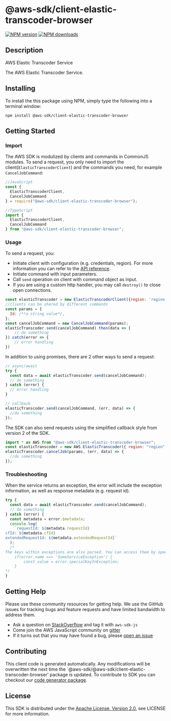 # @aws-sdk/client-elastic-transcoder-browser

[![NPM version](https://img.shields.io/npm/v/@aws-sdk/client-elastic-transcoder-browser/preview.svg)](https://www.npmjs.com/package/@aws-sdk/client-elastic-transcoder-browser)
[![NPM downloads](https://img.shields.io/npm/dm/@aws-sdk/client-elastic-transcoder-browser.svg)](https://www.npmjs.com/package/@aws-sdk/client-elastic-transcoder-browser)

## Description

<fullname>AWS Elastic Transcoder Service</fullname> <p>The AWS Elastic Transcoder Service.</p>

## Installing

To install the this package using NPM, simply type the following into a terminal window:

```
npm install @aws-sdk/client-elastic-transcoder-browser
```

## Getting Started

### Import

The AWS SDK is modulized by clients and commands in CommonJS modules. To send a request, you only need to import the client(`ElasticTranscoderClient`) and the commands you need, for example `CancelJobCommand`:

```javascript
//JavaScript
const {
  ElasticTranscoderClient,
  CancelJobCommand
} = require("@aws-sdk/client-elastic-transcoder-browser");
```

```javascript
//TypeScript
import {
  ElasticTranscoderClient,
  CancelJobCommand
} from "@aws-sdk/client-elastic-transcoder-browser";
```

### Usage

To send a request, you:

- Initiate client with configuration (e.g. credentials, region). For more information you can refer to the [API reference][].
- Initiate command with input parameters.
- Call `send` operation on client with command object as input.
- If you are using a custom http handler, you may call `destroy()` to close open connections.

```javascript
const elasticTranscoder = new ElasticTranscoderClient({region: 'region'});
//clients can be shared by different commands
const params = {
  Id: /**a string value*/,
};
const cancelJobCommand = new CancelJobCommand(params);
elasticTranscoder.send(cancelJobCommand).then(data => {
    // do something
}).catch(error => {
    // error handling
})
```

In addition to using promises, there are 2 other ways to send a request:

```javascript
// async/await
try {
  const data = await elasticTranscoder.send(cancelJobCommand);
  // do something
} catch (error) {
  // error handling
}
```

```javascript
// callback
elasticTranscoder.send(cancelJobCommand, (err, data) => {
  //do something
});
```

The SDK can also send requests using the simplified callback style from version 2 of the SDK.

```javascript
import * as AWS from "@aws-sdk/client-elastic-transcoder-browser";
const elasticTranscoder = new AWS.ElasticTranscoder({ region: "region" });
elasticTranscoder.cancelJob(params, (err, data) => {
  //do something
});
```

### Troubleshooting

When the service returns an exception, the error will include the exception information, as well as response metadata (e.g. request id).

```javascript
try {
  const data = await elasticTranscoder.send(cancelJobCommand);
  // do something
} catch (error) {
  const metadata = error.$metadata;
  console.log(
    `requestId: ${metadata.requestId}
cfId: ${metadata.cfId}
extendedRequestId: ${metadata.extendedRequestId}`
  );
  /*
The keys within exceptions are also parsed. You can access them by specifying exception names:
    if(error.name === 'SomeServiceException') {
        const value = error.specialKeyInException;
    }
*/
}
```

## Getting Help

Please use these community resources for getting help. We use the GitHub issues for tracking bugs and feature requests and have limited bandwidth to address them.

- Ask a question on [StackOverflow](https://stackoverflow.com/questions/tagged/aws-sdk-js) and tag it with `aws-sdk-js`
- Come join the AWS JavaScript community on [gitter](https://gitter.im/aws/aws-sdk-js-v3)
- If it turns out that you may have found a bug, please [open an issue](https://github.com/aws/aws-sdk-js-v3/issues)

## Contributing

This client code is generated automatically. Any modifications will be overwritten the next time the `@aws-sdk/@aws-sdk/client-elastic-transcoder-browser' package is updated. To contribute to SDK you can checkout our [code generator package][].

## License

This SDK is distributed under the
[Apache License, Version 2.0](http://www.apache.org/licenses/LICENSE-2.0),
see LICENSE for more information.

[code generator package]: https://github.com/aws/aws-sdk-js-v3/tree/master/packages/service-types-generator
[api reference]: https://docs.aws.amazon.com/AWSJavaScriptSDK/latest/
